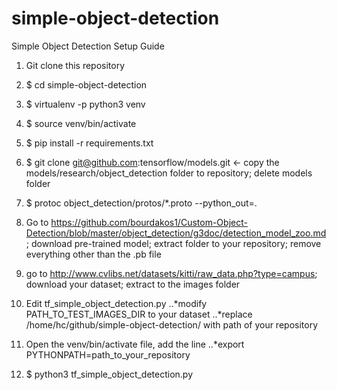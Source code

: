# simple-object-detection

Simple Object Detection Setup Guide

1. Git clone this repository 
2. $ cd simple-object-detection 
3. $ virtualenv -p python3 venv 
4. $ source venv/bin/activate 
5. $ pip install -r requirements.txt 
6. $ git clone git@github.com:tensorflow/models.git <- copy the models/research/object_detection folder to repository; 
delete models folder
7. $ protoc object_detection/protos/*.proto --python_out=. 
8. Go to https://github.com/bourdakos1/Custom-Object-Detection/blob/master/object_detection/g3doc/detection_model_zoo.md; download pre-trained model; extract folder to your repository; remove everything other than the .pb file
        
9. go to http://www.cvlibs.net/datasets/kitti/raw_data.php?type=campus; download your dataset; extract to the images folder
10. Edit tf_simple_object_detection.py
..*modify PATH_TO_TEST_IMAGES_DIR to your dataset
..*replace /home/hc/github/simple-object-detection/ with path of your repository
11. Open the venv/bin/activate file, add the line
..*export PYTHONPATH=path_to_your_repository

12. $ python3 tf_simple_object_detection.py 
